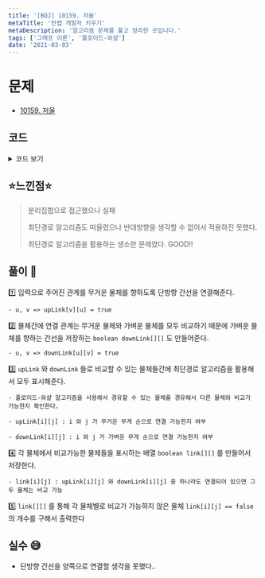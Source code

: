 ```yaml
---
title: '[BOJ] 10159. 저울'
metaTitle: '만렙 개발자 키우기'
metaDescription: '알고리즘 문제를 풀고 정리한 곳입니다.'
tags: ['그래프 이론', '플로이드-와샬']
date: '2021-03-03'
---
```


# 문제

- [10159. 저울](https://www.acmicpc.net/problem/10159)

## 코드

<details><summary> 코드 보기 </summary>

```java
import java.io.BufferedReader;
import java.io.IOException;
import java.io.InputStreamReader;
import java.util.StringTokenizer;

public class Q10159 {
    static int n, m;
    static boolean upLink[][], downLink[][], link[][];
    public static void main(String[] args) throws IOException {
        init();
        solution();
    }

    private static void solution() {
        for (int k = 1; k <= n; k++) {
            for (int i = 1; i <= n; i++) {
                for (int j = 1; j <= n; j++) {
                    if(upLink[i][k] && upLink[k][j])
                        upLink[i][j] = true;

                    if(downLink[i][k] && downLink[k][j])
                        downLink[i][j] = true;
                }
            }
        }

        /* 위-아래 로 모두 연결되어 있는 정보 */
        for (int i = 1; i <= n; i++) {
            for (int j = 1; j <= n; j++) {
                link[i][j] = (upLink[i][j] | downLink[i][j]);
            }
        }

        for (int i = 1; i <= n; i++) {
            int cnt = 0;
            for (int j = 1; j <= n; j++) {
                if(i == j) continue; // 자기 자신은 제외.
                if(!link[i][j]) // 연결이 불가능한 경우.
                    cnt += 1;
            }
            System.out.println(cnt);
        }
    }

    private static void init() throws IOException {
        BufferedReader br = new BufferedReader(new InputStreamReader(System.in));
        n = stoi(br.readLine());
        m = stoi(br.readLine());
        upLink = new boolean[n + 1][n + 1];
        downLink = new boolean[n + 1][n + 1];
        link = new boolean[n + 1][n + 1];
        for (int i = 0; i < m; i++) {
            StringTokenizer st = new StringTokenizer(br.readLine());
            int u = stoi(st.nextToken());
            int v = stoi(st.nextToken());
            upLink[v][u] = true;
            downLink[u][v] = true;
        }
    }
    private static int stoi(String str) {
        return Integer.parseInt(str);
    }

}
```

</details>

## ⭐️느낀점⭐️

> 분리집합으로 접근했으나 실패
>
> 최단경로 알고리즘도 떠올렸으나 반대방향을 생각할 수 없어서 적용하진 못했다.
>
> 최단경로 알고리즘을 활용하는 생소한 문제였다. GOOD!!

## 풀이 📣

1️⃣ 입력으로 주어진 관계를 무거운 물체를 향하도록 단방향 간선을 연결해준다.

    - u, v => upLink[v][u] = true

2️⃣ 물체간에 연결 관계는 무거운 물체와 가벼운 물체를 모두 비교하기 때문에 가벼운 물체를 향하는 간선을 저장하는 `boolean downLink[][]` 도 만들어준다.

    - u, v => downLink[u][v] = true

3️⃣ `upLink` 와 `downLink` 들로 비교할 수 있는 물체들간에 최단경로 알고리즘을 활용해서 모두 표시해준다.

    - 플로이드-와샬 알고리즘을 사용해서 경유할 수 있는 물체를 경유해서 다른 물체와 비교가 가능한지 확인한다.

    - upLink[i][j] : i 와 j 가 무거운 무게 순으로 연결 가능한지 여부

    - downLink[i][j] : i 와 j 가 가벼운 무게 순으로 연결 가능한지 여부

4️⃣ 각 물체에서 비교가능한 물체들을 표시하는 배열 `boolean link[][]` 를 만들어서 저장한다.

    - link[i][j] : upLink[i][j] 와 downLink[i][j] 중 하나라도 연결되어 있으면 그 두 물체는 비교 가능

5️⃣ `link[][]` 를 통해 각 물체별로 비교가 가능하지 않은 물체 `link[i][j] == false` 의 개수를 구해서 출력한다

## 실수 😅

- 단방향 간선을 양쪽으로 연결할 생각을 못했다..
